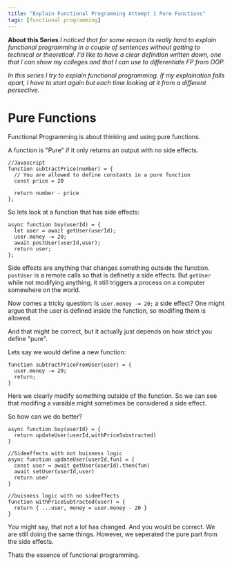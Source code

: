```yaml
---
title: "Explain Functional Programming Attempt 1 Pure Functions"
tags: [functional programming]
---
```

**About this Series**
_I noticed that for some reason its really hard to explain functional programming in a couple of sentences without getting to technical or theoretical.
I'd like to have a clear definition written down, one that I can show my colleges and that I can use to differentiate FP from OOP._

_In this series I try to explain functional programming. 
If my explaination falls apart, I have to start again but each time looking at it from a different persective._

# Pure Functions

Functional Programming is about thinking and using pure functions.

A function is "Pure" if it only returns an output with no side effects.

```
//Javascript
function subtractPrice(number) = { 
  // You are allowed to define constants in a pure function
  const price = 20

  return number - price
};
```

So lets look at a function that has side effects:

```
async function buy(userId) = {
  let user = await getUser(userId);
  user.money -= 20;
  await postUser(userId,user);
  return user;
};
```

Side effects are anything that changes something outside the function.
`postUser` is a remote calls so that is definetly a side effects.
But `getUser` while not modifying anything, it still triggers a process on a computer somewhere on the world.

Now comes a tricky question: Is `user.money -= 20;` a side effect?
One might argue that the user is defined inside the function, so modifing them is allowed.

And that might be correct, but it actually just depends on how strict you define "pure".

Lets say we would define a new function:

```
function subtractPriceFromUser(user) = {
  user.money -= 20;
  return;
}
```

Here we clearly modify something outside of the function.
So we can see that modifing a varaible might sometimes be considered a side effect.

So how can we do better?

```
async function buy(userId) = {
  return updateUser(userId,withPriceSubstracted)
}

//Sideeffects with not buisness logic
async function updateUser(userId,fun) = {
  const user = await getUser(userId).then(fun)
  await setUser(userId,user)
  return user
}

//buisness logic with no sideeffects
function withPriceSubtracted(user) = {
  return { ...user, money = user.money - 20 }
}
```

You might say, that not a lot has changed. 
And you would be correct. We are still doing the same things.
However, we seperated the pure part from the side effects. 

Thats the essence of functional programming.
